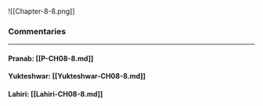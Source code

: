 ![[Chapter-8-8.png]]

### Commentaries

---

#### Pranab: [[P-CH08-8.md]]

#### Yukteshwar: [[Yukteshwar-CH08-8.md]]

#### Lahiri: [[Lahiri-CH08-8.md]]
